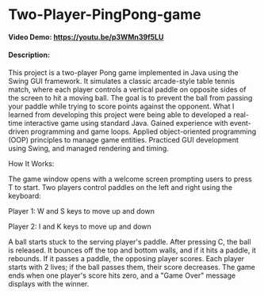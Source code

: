 # Two-Player-PingPong-game

#### Video Demo:  https://youtu.be/p3WMn39f5LU 

#### Description:

This project is a two-player Pong game implemented in Java using the Swing GUI framework. It simulates a classic arcade-style table tennis match, where each player controls a vertical paddle on opposite sides of the screen to hit a moving ball. The goal is to prevent the ball from passing your paddle while trying to score points against the opponent.
What I learned from developing this project were being able to developed a real-time interactive game using standard Java. Gained experience with event-driven programming and game loops. Applied object-oriented programming (OOP) principles to manage game entities. Practiced GUI development using Swing, and managed rendering and timing.

How It Works:

The game window opens with a welcome screen prompting users to press T to start. Two players control paddles on the left and right using the keyboard:

Player 1: W and S keys to move up and down

Player 2: I and K keys to move up and down

A ball starts stuck to the serving player's paddle. After pressing C, the ball is released. It bounces off the top and bottom walls, and if it hits a paddle, it rebounds. If it passes a paddle, the opposing player scores. Each player starts with 2 lives; if the ball passes them, their score decreases. The game ends when one player's score hits zero, and a "Game Over" message displays with the winner.
